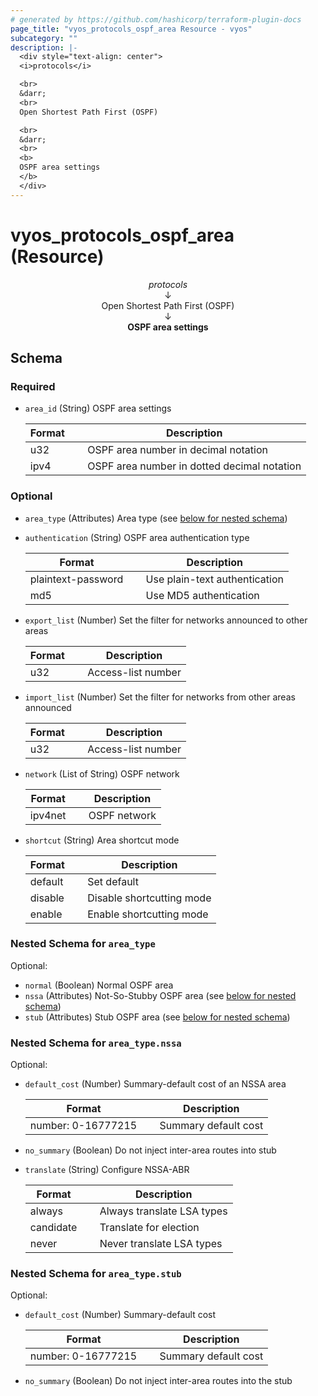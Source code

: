 ```yaml
---
# generated by https://github.com/hashicorp/terraform-plugin-docs
page_title: "vyos_protocols_ospf_area Resource - vyos"
subcategory: ""
description: |-
  <div style="text-align: center">
  <i>protocols</i>

  <br>
  &darr;
  <br>
  Open Shortest Path First (OSPF)

  <br>
  &darr;
  <br>
  <b>
  OSPF area settings
  </b>
  </div>
---
```


# vyos_protocols_ospf_area (Resource)

<div style="text-align: center">
<i>protocols</i>

<br>
&darr;
<br>
Open Shortest Path First (OSPF)

<br>
&darr;
<br>
<b>
OSPF area settings
</b>
</div>



<!-- schema generated by tfplugindocs -->
## Schema

### Required

- `area_id` (String) OSPF area settings

    |  Format &emsp; | Description  |
    |----------|---------------|
    |  u32  &emsp; |  OSPF area number in decimal notation  |
    |  ipv4  &emsp; |  OSPF area number in dotted decimal notation  |

### Optional

- `area_type` (Attributes) Area type (see [below for nested schema](#nestedatt--area_type))
- `authentication` (String) OSPF area authentication type

    |  Format &emsp; | Description  |
    |----------|---------------|
    |  plaintext-password  &emsp; |  Use plain-text authentication  |
    |  md5  &emsp; |  Use MD5 authentication  |
- `export_list` (Number) Set the filter for networks announced to other areas

    |  Format &emsp; | Description  |
    |----------|---------------|
    |  u32  &emsp; |  Access-list number  |
- `import_list` (Number) Set the filter for networks from other areas announced

    |  Format &emsp; | Description  |
    |----------|---------------|
    |  u32  &emsp; |  Access-list number  |
- `network` (List of String) OSPF network

    |  Format &emsp; | Description  |
    |----------|---------------|
    |  ipv4net  &emsp; |  OSPF network  |
- `shortcut` (String) Area shortcut mode

    |  Format &emsp; | Description  |
    |----------|---------------|
    |  default  &emsp; |  Set default  |
    |  disable  &emsp; |  Disable shortcutting mode  |
    |  enable  &emsp; |  Enable shortcutting mode  |

<a id="nestedatt--area_type"></a>
### Nested Schema for `area_type`

Optional:

- `normal` (Boolean) Normal OSPF area
- `nssa` (Attributes) Not-So-Stubby OSPF area (see [below for nested schema](#nestedatt--area_type--nssa))
- `stub` (Attributes) Stub OSPF area (see [below for nested schema](#nestedatt--area_type--stub))

<a id="nestedatt--area_type--nssa"></a>
### Nested Schema for `area_type.nssa`

Optional:

- `default_cost` (Number) Summary-default cost of an NSSA area

    |  Format &emsp; | Description  |
    |----------|---------------|
    |  number: 0-16777215  &emsp; |  Summary default cost  |
- `no_summary` (Boolean) Do not inject inter-area routes into stub
- `translate` (String) Configure NSSA-ABR

    |  Format &emsp; | Description  |
    |----------|---------------|
    |  always  &emsp; |  Always translate LSA types  |
    |  candidate  &emsp; |  Translate for election  |
    |  never  &emsp; |  Never translate LSA types  |


<a id="nestedatt--area_type--stub"></a>
### Nested Schema for `area_type.stub`

Optional:

- `default_cost` (Number) Summary-default cost

    |  Format &emsp; | Description  |
    |----------|---------------|
    |  number: 0-16777215  &emsp; |  Summary default cost  |
- `no_summary` (Boolean) Do not inject inter-area routes into the stub
